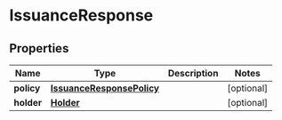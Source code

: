 

# IssuanceResponse


## Properties

| Name | Type | Description | Notes |
|------------ | ------------- | ------------- | -------------|
|**policy** | [**IssuanceResponsePolicy**](IssuanceResponsePolicy.md) |  |  [optional] |
|**holder** | [**Holder**](Holder.md) |  |  [optional] |



